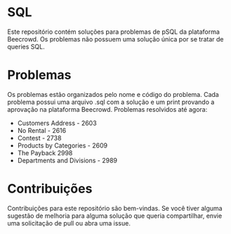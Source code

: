 # SQL
Este repositório contém soluções para problemas de pSQL da plataforma Beecrowd. Os problemas não possuem uma solução única por se tratar de queries SQL.
# Problemas
Os problemas estão organizados pelo nome e código do problema. Cada problema possui uma arquivo .sql com a solução e um print provando a aprovação na plataforma Beecrowd.
Problemas resolvidos até agora:
- Customers Address - 2603
- No Rental - 2616
- Contest - 2738
- Products by Categories - 2609
- The Payback 2998
- Departments and Divisions - 2989
# Contribuições
Contribuições para este repositório são bem-vindas. Se você tiver alguma sugestão de melhoria para alguma solução que queria compartilhar, envie uma solicitação de pull ou abra uma issue.
